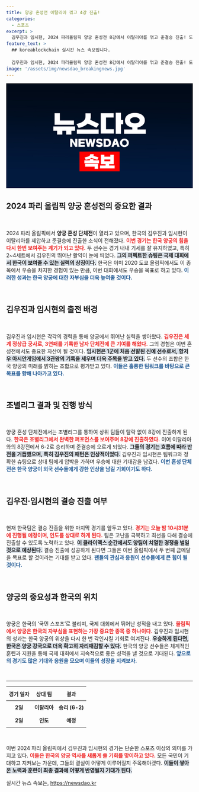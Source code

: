 ```yaml
---
title: 양궁 혼성전 이탈리아 꺾고 4강 진출!
categories:
  - 스포츠
excerpt: >
  김우진과 임시현, 2024 파리올림픽 양궁 혼성전 8강에서 이탈리아를 꺾고 준결승 진출! 도쿄올림픽 2연패를 노리는 이들의 여정이 흥미진진하게 펼쳐진다.
feature_text: >
  ## koreablockchain 실시간 뉴스 속보입니다.

  김우진과 임시현, 2024 파리올림픽 양궁 혼성전 8강에서 이탈리아를 꺾고 준결승 진출! 도쿄올림픽 2연패를 노리는 이들의 여정이 흥미진진하게 펼쳐진다.
image: '/assets/img/newsdao_breakingnews.jpg'
---
```


<p><img src="/assets/img/newsdao_breakingnews.jpg" alt="koreablockchain 속보" /></p>

<h2 data-ke-size="size26">2024 파리 올림픽 양궁 혼성전의 중요한 결과</h2>

<p data-ke-size="size16">&nbsp;</p>

<p>2024 파리 올림픽에서 <strong>양궁 혼성 단체전</strong>이 열리고 있으며, 한국의 김우진과 임시현이 이탈리아를 제압하고 준결승에 진출한 소식이 전해졌다. <b><span style="color: #ee2323;">이번 경기는 한국 양궁의 힘을 다시 한번 보여주는 계기가 되고 있다.</span></b> 두 선수는 경기 내내 기세를 잘 유지하였고, 특히 2~4세트에서 김우진의 뛰어난 활약이 눈에 띄었다. <b><span style="background-color: #21538527;">그의 퍼펙트한 슈팅은 국제 대회에서 한국이 보여줄 수 있는 실력의 상징이다.</span></b> 한국은 이미 2020 도쿄 올림픽에서도 이 종목에서 우승을 차지한 경험이 있는 만큼, 이번 대회에서도 우승을 목표로 하고 있다. <b><span style="color: #1a5490;">이러한 성과는 한국 양궁에 대한 자부심을 더욱 높여줄 것이다.</span></b></p>

<p data-ke-size="size16">&nbsp;</p>

<h2 data-ke-size="size26">김우진과 임시현의 출전 배경</h2>

<p data-ke-size="size16">&nbsp;</p>

<p>김우진과 임시현은 각각의 경력을 통해 양궁에서 뛰어난 실력을 쌓아왔다. <b><span style="color: #ee2323;">김우진은 세계 정상급 궁사로, 3연패를 기록한 남자 단체전에 큰 기여를 해왔다.</span></b> 그의 경험은 이번 혼성전에서도 중요한 자산이 될 것이다. <b><span style="background-color: #21538527;">임시현은 1군에 처음 선발된 신예 선수로서, 항저우 아시안게임에서 3관왕의 기록을 세우며 더욱 주목을 받고 있다.</span></b> 두 선수의 조합은 한국 양궁의 미래를 밝히는 조합으로 평가받고 있다. <b><span style="color: #1a5490;">이들은 훌륭한 팀워크를 바탕으로 큰 목표를 향해 나아가고 있다.</span></b></p>

<p data-ke-size="size16">&nbsp;</p>

<h2 data-ke-size="size26">조별리그 결과 및 진행 방식</h2>

<p data-ke-size="size16">&nbsp;</p>

<p>양궁 혼성 단체전에서는 조별리그를 통하여 상위 팀들이 탈락 없이 8강에 진출하게 된다. <b><span style="color: #ee2323;">한국은 조별리그에서 완벽한 퍼포먼스를 보여주며 8강에 진출하였다.</span></b> 이어 이탈리아와의 8강전에서 6-2로 승리하며 준결승에 오르게 되었다. <b><span style="background-color: #21538527;">그들의 경기는 흐름에 따라 반전을 거듭했으며, 특히 김우진의 패턴은 인상적이었다.</span></b> 김우진과 임시현은 팀워크와 정확한 슈팅으로 상대 팀에게 압박을 가하며 우승에 대한 기대감을 남겼다. <b><span style="color: #1a5490;">이번 혼성 단체전은 한국 양궁이 외국 선수들에게 강한 인상을 남길 기회이기도 하다.</span></b></p>

<p data-ke-size="size16">&nbsp;</p>

<h2 data-ke-size="size26">김우진·임시현의 결승 진출 여부</h2>

<p data-ke-size="size16">&nbsp;</p>

<p>현재 한국팀은 결승 진출을 위한 마지막 경기를 앞두고 있다. <b><span style="color: #ee2323;">경기는 오늘 밤 10시31분에 진행될 예정이며, 인도를 상대로 하게 된다.</span></b> 팀은 고난을 극복하고 최선을 다해 결승에 진출할 수 있도록 노력하고 있다. <b><span style="background-color: #21538527;">이 클라이맥스 순간에서도 양팀이 치열한 경쟁을 벌일 것으로 예상된다.</span></b> 결승 진출에 성공하게 된다면 그들은 이번 올림픽에서 두 번째 금메달을 목표로 할 것이라는 기대를 받고 있다. <b><span style="color: #1a5490;">팬들의 관심과 응원이 선수들에게 큰 힘이 될 것이다.</span></b></p>

<p data-ke-size="size16">&nbsp;</p>

<h2 data-ke-size="size26">양궁의 중요성과 한국의 위치</h2>

<p data-ke-size="size16">&nbsp;</p>

<p>양궁은 한국의 ‘국민 스포츠’로 불리며, 국제 대회에서 뛰어난 성적을 내고 있다. <b><span style="color: #ee2323;">올림픽에서 양궁은 한국의 자부심을 표현하는 가장 중요한 종목 중 하나이다.</span></b> 김우진과 임시현의 성과는 한국 양궁의 위상을 다시 한 번 각인시킬 기회로 여겨진다. <b><span style="background-color: #21538527;">우승하게 된다면, 한국은 양궁 강국으로 더욱 확고히 자리매김할 수 있다.</span></b> 한국의 양궁 선수들은 체계적인 훈련과 지원을 통해 국제 대회에서 지속적으로 좋은 성적을 낼 것으로 기대된다. <b><span style="color: #1a5490;">앞으로의 경기도 많은 기대와 응원을 모으며 이들의 성장을 지켜보자.</span></b></p>

<p data-ke-size="size16">&nbsp;</p>

<hr>

<table style="width: 100%; border-collapse: collapse;">
    <thead>
        <tr>
            <th style="text-align: center; height: 30px;"><b>경기 일자</b></th>
            <th style="text-align: center; height: 30px;"><b>상대 팀</b></th>
            <th style="text-align: center; height: 30px;"><b>결과</b></th>
        </tr>
    </thead>
    <tbody>
        <tr>
            <td style="text-align: center; height: 30px;"><b>2일</b></td>
            <td style="text-align: center; height: 30px;"><b>이탈리아</b></td>
            <td style="text-align: center; height: 30px;"><b>승리 (6-2)</b></td>
        </tr>
        <tr>
            <td style="text-align: center; height: 30px;"><b>2일</b></td>
            <td style="text-align: center; height: 30px;"><b>인도</b></td>
            <td style="text-align: center; height: 30px;"><b>예정</b></td>
        </tr>
    </tbody>
</table>

<p data-ke-size="size16">&nbsp;</p>

<p>이번 2024 파리 올림픽에서 김우진과 임시현의 경기는 단순한 스포츠 이상의 의미를 가지고 있다. <b><span style="color: #ee2323;">이들은 한국의 양궁 역사를 새롭게 쓸 기회를 맞이하고 있다.</span></b> 모든 국민이 기대하고 지켜보는 가운데, 그들의 결실이 어떻게 이루어질지 주목해야겠다. <b><span style="background-color: #21538527;">이들이 쌓아온 노력과 훈련이 최종 결과에 어떻게 반영될지 기대가 된다.</span></b></p>
실시간 뉴스 속보는, <a href="https://newsdao.kr" rel="dofollow">https://newsdao.kr</a>


